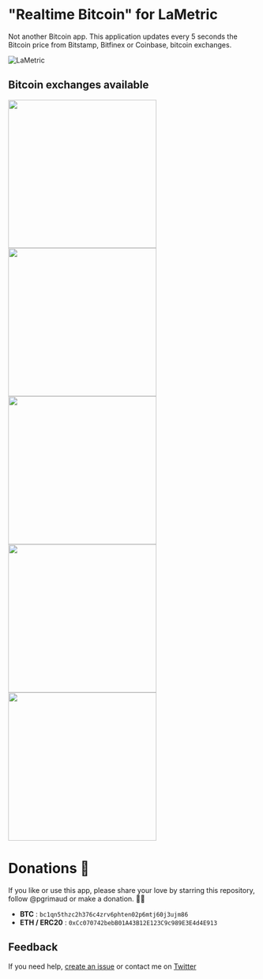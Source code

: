# "Realtime Bitcoin" for LaMetric

Not another Bitcoin app.
This application updates every 5 seconds the Bitcoin price from Bitstamp, Bitfinex or Coinbase, bitcoin exchanges.

![LaMetric](https://raw.githubusercontent.com/pgrimaud/lametric-bitcoin-realtime/master/images/app.jpg)

## Bitcoin exchanges available

<img style="width: 300px" src="https://raw.githubusercontent.com/pgrimaud/lametric-bitcoin-realtime/master/images/bitfinex.jpg">

<img style="width: 300px" src="https://raw.githubusercontent.com/pgrimaud/lametric-bitcoin-realtime/master/images/bitstamp.jpg">

<img style="width: 300px" src="https://github.com/pgrimaud/lametric-cryptocurrencies/assets/55425039/67802862-9b89-47ff-a794-15e434b08eac">

<img style="width: 300px" src="https://raw.githubusercontent.com/pgrimaud/lametric-bitcoin-realtime/master/images/coinbase.jpg">

<img style="width: 300px" src="https://github.com/pgrimaud/lametric-cryptocurrencies/assets/55425039/cf2da6bc-e7eb-4892-88bc-92c2848ed501">

# Donations 🙏

If you like or use this app, please share your love by starring this repository, follow @pgrimaud or make a donation. 🙏💓

- **BTC** : `bc1qn5thzc2h376c4zrv6phten02p6mtj60j3ujm86`
- **ETH / ERC20** : `0xCc070742bebB01A43B12E123C9c989E3E4d4E913`

## Feedback

If you need help, [create an issue](https://github.com/pgrimaud/lametric-bitcoin-realtime/issues) or contact me on [Twitter](http://twitter.com/pgrimaud_)
